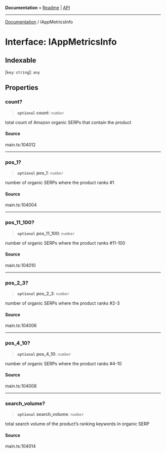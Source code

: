 **Documentation** • [Readme](../README.md) \| [API](../globals.md)

***

[Documentation](../README.md) / IAppMetricsInfo

# Interface: IAppMetricsInfo

## Indexable

 \[`key`: `string`\]: `any`

## Properties

### count?

> **`optional`** **count**: `number`

total count of Amazon organic SERPs that contain the product

#### Source

main.ts:104012

***

### pos\_1?

> **`optional`** **pos\_1**: `number`

number of organic SERPs where the product ranks #1

#### Source

main.ts:104004

***

### pos\_11\_100?

> **`optional`** **pos\_11\_100**: `number`

number of organic SERPs where the product ranks #11-100

#### Source

main.ts:104010

***

### pos\_2\_3?

> **`optional`** **pos\_2\_3**: `number`

number of organic SERPs where the product ranks #2-3

#### Source

main.ts:104006

***

### pos\_4\_10?

> **`optional`** **pos\_4\_10**: `number`

number of organic SERPs where the product ranks #4-10

#### Source

main.ts:104008

***

### search\_volume?

> **`optional`** **search\_volume**: `number`

total search volume of the product’s ranking keywords in organic SERP

#### Source

main.ts:104014
